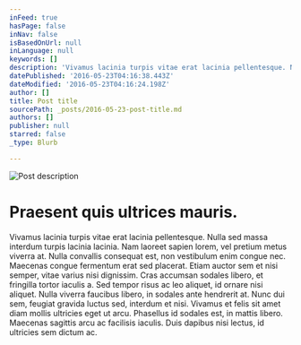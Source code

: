 ```yaml
---
inFeed: true
hasPage: false
inNav: false
isBasedOnUrl: null
inLanguage: null
keywords: []
description: 'Vivamus lacinia turpis vitae erat lacinia pellentesque. Nulla sed massa interdum turpis lacinia lacinia. Nam laoreet sapien lorem, vel pretium metus viverra at. Nulla convallis consequat est, non vestibulum enim congue nec. Maecenas congue fermentum erat sed placerat. Etiam auctor sem et nisi semper, vitae varius nisi dignissim. Cras accumsan sodales libero, et fringilla tortor iaculis a. Sed tempor risus ac leo aliquet, id ornare nisi aliquet. Nulla viverra faucibus libero, in sodales ante hendrerit at. Nunc dui sem, feugiat gravida luctus sed, interdum et nisi. Vivamus et felis sit amet diam mollis ultricies eget ut arcu. Phasellus id sodales est, in mattis libero. Maecenas sagittis arcu ac facilisis iaculis. Duis dapibus nisi lectus, id ultricies sem dictum ac. '
datePublished: '2016-05-23T04:16:38.443Z'
dateModified: '2016-05-23T04:16:24.198Z'
author: []
title: Post title
sourcePath: _posts/2016-05-23-post-title.md
authors: []
publisher: null
starred: false
_type: Blurb

---
```

![Post description](https://the-grid-user-content.s3-us-west-2.amazonaws.com/fa719192-9ea1-4453-b093-f04ff21cc890.jpg)

# Praesent quis ultrices mauris. 

Vivamus lacinia turpis vitae erat lacinia pellentesque. Nulla sed massa interdum turpis lacinia lacinia. Nam laoreet sapien lorem, vel pretium metus viverra at. Nulla convallis consequat est, non vestibulum enim congue nec. Maecenas congue fermentum erat sed placerat. Etiam auctor sem et nisi semper, vitae varius nisi dignissim. Cras accumsan sodales libero, et fringilla tortor iaculis a. Sed tempor risus ac leo aliquet, id ornare nisi aliquet. Nulla viverra faucibus libero, in sodales ante hendrerit at. Nunc dui sem, feugiat gravida luctus sed, interdum et nisi. Vivamus et felis sit amet diam mollis ultricies eget ut arcu. Phasellus id sodales est, in mattis libero. Maecenas sagittis arcu ac facilisis iaculis. Duis dapibus nisi lectus, id ultricies sem dictum ac.